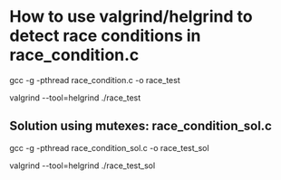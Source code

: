# How to use valgrind/helgrind to detect race conditions in race_condition.c

gcc -g -pthread race_condition.c -o race_test

valgrind --tool=helgrind ./race_test

## Solution using mutexes: race_condition_sol.c

gcc -g -pthread race_condition_sol.c -o race_test_sol

valgrind --tool=helgrind ./race_test_sol
